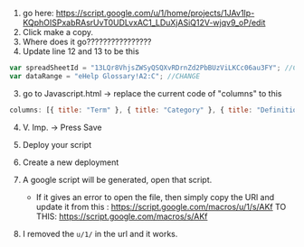 1. go here: https://script.google.com/u/1/home/projects/1JAv1Ip-KQphOISPxabRAsrUvT0UDLvxAC1_LDuXjASiQ12V-wjqv9_oP/edit
2. Click make a copy. 
3. Where does it go????????????????
4.  Update line 12 and 13 to be this

```js
var spreadSheetId = "13LQr8VhjsZWSyQSQXvRDrnZd2PbBUzViLKCc06au3FY"; //CHANGE
var dataRange = "eHelp Glossary!A2:C"; //CHANGE
```

3. go to Javascript.html -> replace the current code of "columns" to this

```js
columns: [{ title: "Term" }, { title: "Category" }, { title: "Definition" }];
```

4. V. Imp. -> Press Save
5. Deploy your script
6. Create a new deployment
7. A google script will be generated, open that script.

   - If it gives an error to open the file, then simply copy the URl and update it
     from this : https://script.google.com/macros/u/1/s/AKf
     TO THIS: https://script.google.com/macros/s/AKf

8. I removed the `u/1/` in the url and it works.
